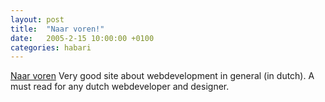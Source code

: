 ```yaml
---
layout: post
title:  "Naar voren!"
date:   2005-2-15 10:00:00 +0100
categories: habari
---
```

<a href="http3A//www.naarvoren.nl/">Naar voren</a>
Very good site about webdevelopment in general (in dutch). A must read for any dutch webdeveloper and designer.